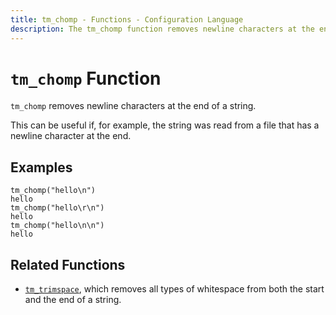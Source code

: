 ```yaml
---
title: tm_chomp - Functions - Configuration Language
description: The tm_chomp function removes newline characters at the end of a string.
---
```


# `tm_chomp` Function

`tm_chomp` removes newline characters at the end of a string.

This can be useful if, for example, the string was read from a file that has
a newline character at the end.

## Examples

```
tm_chomp("hello\n")
hello
tm_chomp("hello\r\n")
hello
tm_chomp("hello\n\n")
hello
```

## Related Functions

* [`tm_trimspace`](./tm_trimspace.md), which removes all types of whitespace from
  both the start and the end of a string.
